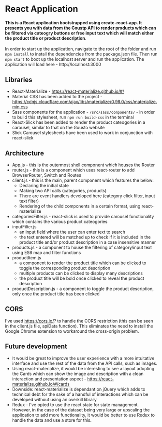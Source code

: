 # React Application

#### This is a React application bootstrapped using create-react-app. It presents you with data from the Goustp API to render products which can be filtered via cateogry buttons or free input text which will match either the product title or product description.


In order to start up the application, navigate to the root of the folder and run `npm install` to install the dependencies from the package.json file.
Then run `npm start` to boot up the localhost server and run the application.
The application will load here - http://localhost:3000

## Libraries
- React-Materialize - https://react-materialize.github.io/#/
- Material CSS has been added to the project - https://cdnjs.cloudflare.com/ajax/libs/materialize/0.98.0/css/materialize.min.css
- Sass components for the application - `/src/sass/components/` - in order to build this stylesheet, run `npm run build-css` in the terminal
- React-Slick has been added to render the product cateogories in a carousel, similar to that on the Gousto website
- Slick Carousel stylesheets have been used to work in conjunction with react-slick

## Architecture
- App.js - this is the outermost shell component which houses the Router
- router.js - this is a component which uses react-router to add BrowserRouter, Switch and Routes
- client.js - this is the main, parent component which features the below:
    - Declaring the initial state
    - Making two API calls (categories, products)
    - There are event handlers developed here (category click filter, input text filter)
    - Rendering of the child components in a certain format, using react-materialize
- categoriesFilter.js - react-slick is used to provide carousel functionality which contains the various product cateogories
- inputFilter.js 
    - an input field where the user can enter text to search
    - the text entered will be matched up to check if it is included in the product title and/or product description in a case insensitive manner
- products.js - a component to house the filtering of category/input text using ES6 map and filter functions
- productItem.js 
    - a component to render the product title which can be clicked to toggle the corresponding product description
    - multiple products can be clicked to display many descriptions
    - the product title will be bold once clicked to reveal the product description
- productDescription.js - a component to toggle the product description, only once the product title has been clicked

## CORS
I've used https://cors.io/? to handle the CORS restriction (this can be seen in the client.js file, apiData function). This eliminates the need to install the Google Chrome extension to workaround the cross-origin problem.

## Future development
- It would be great to improve the user experience with a more intuitative interface and use the rest of the data from the API calls, such as images.
- Using react-materialize, it would be interesting to see a layout adopting the Cards which can show the image and description with a clean interaction and presentation aspect - https://react-materialize.github.io/#/cards
- Downside: react-materialize is dependant on jQuery which adds to technical debt for the sake of a handful of interactions which can be developed without using an overkill library
- Redux - I've opted to use the react state for state management. However, in the case of the dataset being very large or upscaling the application to add more functionality, it would be better to use Redux to handle the data and use a store for this.
